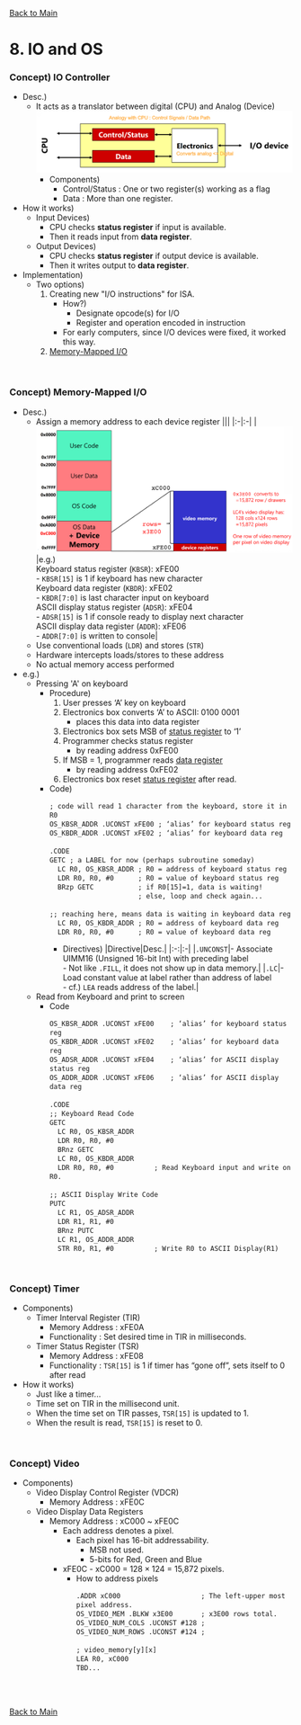 [Back to Main](../main.md)

# 8. IO and OS
### Concept) IO Controller
- Desc.)
  - It acts as a translator between digital (CPU) and Analog (Device)   
    ![](../images/m08/001.png)
    - Components)
      - Control/Status : One or two register(s) working as a flag
      - Data : More than one register.
- How it works)
  - Input Devices)
    - CPU checks **status register** if input is available.
    - Then it reads input from **data register**.
  - Output Devices)
    - CPU checks **status register** if output device is available.
    - Then it writes output to **data register**.
- Implementation)
  - Two options)
    1. Creating new "I/O instructions" for ISA.
       - How?)
         - Designate opcode(s) for I/O
         - Register and operation encoded in instruction
       - For early computers, since I/O devices were fixed, it worked this way.
    2. [Memory-Mapped I/O](#concept-memory-mapped-io)

<br>

### Concept) Memory-Mapped I/O
- Desc.)
  - Assign a memory address to each device register
    |||
    |:-|:-|
    |<img src="../images/m08/002.png" width="500px">|e.g.)<br> Keyboard status register (`KBSR`): xFE00 <br> - `KBSR[15]` is 1 if keyboard has new character <br> Keyboard data register (`KBDR`): xFE02 <br> - `KBDR[7:0]` is last character input on keyboard <br> ASCII display status register (`ADSR`): xFE04 <br> - `ADSR[15]` is 1 if console ready to display next character <br> ASCII display data register (`ADDR`): xFE06 <br> - `ADDR[7:0]` is written to console|
  - Use conventional loads (`LDR`) and stores (`STR`)
  - Hardware intercepts loads/stores to these address
  - No actual memory access performed
- e.g.)
  - Pressing 'A' on keyboard
    - Procedure)
      1. User presses ‘A’ key on keyboard
      2. Electronics box converts ‘A’ to ASCII: 0100 0001
         - places this data into data register
      3. Electronics box sets MSB of [status register](#concept-io-controller) to ‘1’
      4. Programmer checks status register
         - by reading address 0xFE00
      5. If MSB = 1, programmer reads [data register](#concept-io-controller)
         - by reading address 0xFE02
      6. Electronics box reset [status register](#concept-io-controller) after read.
    - Code)
      ```Assembly
      ; code will read 1 character from the keyboard, store it in R0
      OS_KBSR_ADDR .UCONST xFE00 ; ‘alias’ for keyboard status reg
      OS_KBDR_ADDR .UCONST xFE02 ; ‘alias’ for keyboard data reg

      .CODE
      GETC ; a LABEL for now (perhaps subroutine someday)
        LC R0, OS_KBSR_ADDR ; R0 = address of keyboard status reg
        LDR R0, R0, #0      ; R0 = value of keyboard status reg
        BRzp GETC           ; if R0[15]=1, data is waiting!
                            ; else, loop and check again...

      ;; reaching here, means data is waiting in keyboard data reg
        LC R0, OS_KBDR_ADDR ; R0 = address of keyboard data reg
        LDR R0, R0, #0      ; R0 = value of keyboard data reg
      ```
      - Directives)
        |Directive|Desc.|
        |:-:|:-|
        |`.UNCONST`|- Associate UIMM16 (Unsigned 16-bit Int) with preceding label <br> - Not like `.FILL`, it does not show up in data memory.|
        |`.LC`|- Load constant value at label rather than address of label <br> - cf.) `LEA` reads address of the label.|
  - Read from Keyboard and print to screen
    - Code
      ```Assembly
      OS_KBSR_ADDR .UCONST xFE00    ; ‘alias’ for keyboard status reg
      OS_KBDR_ADDR .UCONST xFE02    ; ‘alias’ for keyboard data reg
      OS_ADSR_ADDR .UCONST xFE04    ; ‘alias’ for ASCII display status reg
      OS_ADDR_ADDR .UCONST xFE06    ; ‘alias’ for ASCII display data reg

      .CODE
      ;; Keyboard Read Code
      GETC
        LC R0, OS_KBSR_ADDR
        LDR R0, R0, #0
        BRnz GETC
        LC R0, OS_KBDR_ADDR
        LDR R0, R0, #0          ; Read Keyboard input and write on R0.
      
      ;; ASCII Display Write Code
      PUTC
        LC R1, OS_ADSR_ADDR
        LDR R1, R1, #0
        BRnz PUTC
        LC R1, OS_ADDR_ADDR
        STR R0, R1, #0          ; Write R0 to ASCII Display(R1)
      ```

<br>

### Concept) Timer
- Components)
  - Timer Interval Register (TIR)
    - Memory Address : xFE0A
    - Functionality : Set desired time in TIR in milliseconds. 
  - Timer Status Register (TSR)
    - Memory Address : xFE08
    - Functionality : `TSR[15]` is 1 if timer has “gone off”, sets itself to 0 after read
- How it works)
  - Just like a timer...
  - Time set on TIR in the millisecond unit.
  - When the time set on TIR passes, `TSR[15]` is updated to 1.
  - When the result is read, `TSR[15]` is reset to 0.

<br>

### Concept) Video
- Components)
  - Video Display Control Register (VDCR)
    - Memory Address : xFE0C
  - Video Display Data Registers
    - Memory Address : xC000 ~ xFE0C
      - Each address denotes a pixel.
        - Each pixel has 16-bit addressability.
          - MSB not used.
          - 5-bits for Red, Green and Blue
      - xFE0C - xC000 = $`128 \times 124`$ = 15,872 pixels.
        - How to address pixels
          ```Assembly
          .ADDR xC000                    ; The left-upper most pixel address.
          OS_VIDEO_MEM .BLKW x3E00       ; x3E00 rows total.
          OS_VIDEO_NUM_COLS .UCONST #128 ;
          OS_VIDEO_NUM_ROWS .UCONST #124 ;

          ; video_memory[y][x]
          LEA R0, xC000
          TBD...
          ```









<br><br>

[Back to Main](../main.md)